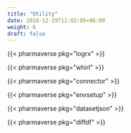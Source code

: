 ```yaml
---
title: "Utility"
date: 2018-12-29T11:02:05+06:00
weight: 6
draft: false
---
```


{{< pharmaverse pkg="logrx" >}}

{{< pharmaverse pkg="whirl" >}}

{{< pharmaverse pkg="connector" >}}

{{< pharmaverse pkg="envsetup" >}}

{{< pharmaverse pkg="datasetjson" >}}

{{< pharmaverse pkg="diffdf" >}}
